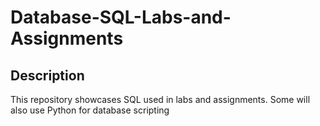 # Database-SQL-Labs-and-Assignments

## Description
This repository showcases SQL used in labs and assignments. Some will also use Python for database scripting

